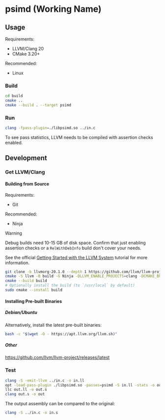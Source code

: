 # psimd (Working Name)

## Usage

Requirements:
- LLVM/Clang 20
- CMake 3.20+

Recommended:
- Linux

### Build

```bash
cd build
cmake ..
cmake --build . --target psimd
```

### Run

```bash
clang -fpass-plugin=./libpsimd.so ../in.c
```

To see pass statistics, LLVM needs to be compiled with assertion checks enabled.

## Development

### Get LLVM/Clang

#### Building from Source

Requirements:
- Git

Recommended:
- Ninja

> [!WARNING]
> Debug builds need 10-15 GB of disk space. Confirm that just enabling assertion
> checks or a `RelWithDebInfo` build don't cover your needs.

See the official
[Getting Started with the LLVM System](https://llvm.org/docs/GettingStarted.html)
tutorial for more information.

```bash
git clone -b llvmorg-20.1.0 --depth 1 https://github.com/llvm/llvm-project
cmake -S llvm -B build -G Ninja -DLLVM_ENABLE_PROJECTS=clang -DCMAKE_BUILD_TYPE=Release -DLLVM_ENABLE_ASSERTIONS=ON
cmake --build build
# Optionally install the build (to `/usr/local` by default)
sudo cmake --install build
```

#### Installing Pre-built Binaries

##### Debian/Ubuntu

Alternatively, install the latest pre-built binaries:

```bash
bash -c "$(wget -O - https://apt.llvm.org/llvm.sh)"
```

##### Other

https://github.com/llvm/llvm-project/releases/latest

### Test

```bash
clang -S -emit-llvm ../in.c -o in.ll
opt -load-pass-plugin ./libpsimd.so -passes=psimd -S in.ll -stats -o out.ll
llc out.ll -o out.s
clang out.s -o out
```

The output assembly can be compared to the original:

```bash
clang -S ../in.c -o in.s
```
